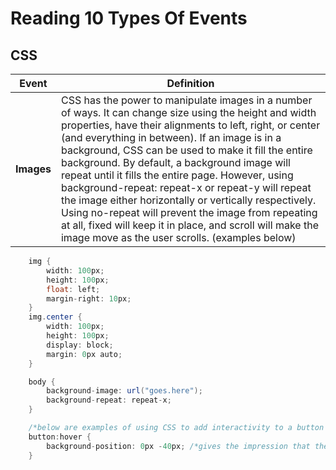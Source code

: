 # Reading 10 Types Of Events

## CSS
| Event  | Definition  |
|---|---|
| **Images**  |  CSS has the power to manipulate images in a number of ways. It can change size using the height and width properties, have their alignments to left, right, or center (and everything in between). If an image is in a background, CSS can be used to make it fill the entire background. By default, a background image will repeat until it fills the entire page. However, using background-repeat: repeat-x or repeat-y will repeat the image either horizontally or vertically respectively. Using no-repeat will prevent the image from repeating at all, fixed will keep it in place, and scroll will make the image move as the user scrolls. (examples below)
```cs
    img {
        width: 100px;
        height: 100px;
        float: left;
        margin-right: 10px;
    }
    img.center {
        width: 100px;
        height: 100px;
        display: block;
        margin: 0px auto;
    }

    body {
        background-image: url("goes.here");
        background-repeat: repeat-x;
    }

    /*below are examples of using CSS to add interactivity to a button or other parts of a site*/
    button:hover {
        background-position: 0px -40px; /*gives the impression that the user is pressing down on a button*/
    }
```












